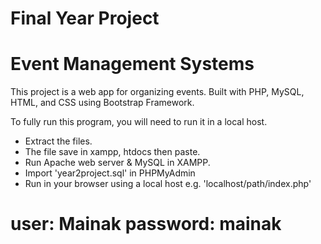 # Final Year Project
# Event Management Systems

<p>
This project is a web app for organizing events. Built with PHP, MySQL, HTML, and CSS using Bootstrap Framework.
<p>
To fully run this program, you will need to run it in a local host.
<ul>
<li>Extract the files.</li>
<li>The file save in xampp, htdocs then paste.</li>
<li>Run Apache web server & MySQL in XAMPP.</li>
<li>Import 'year2project.sql' in PHPMyAdmin</li>
<li>Run in your browser using a local host e.g. 'localhost/path/index.php'</li>
</ul>


<h1>
user: Mainak
password: mainak
</h1>